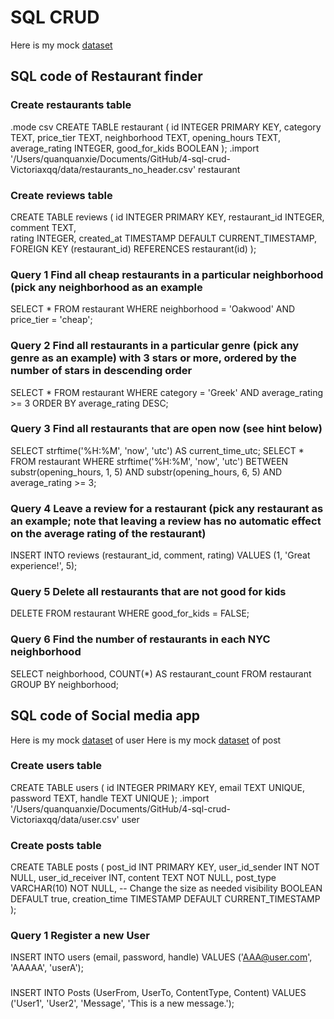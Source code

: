 # SQL CRUD

Here is my mock [dataset]()

## SQL code of Restaurant finder
### Create restaurants table
.mode csv
CREATE TABLE restaurant (
    id INTEGER PRIMARY KEY,
    category TEXT,
    price_tier TEXT,
    neighborhood TEXT,
    opening_hours TEXT,
    average_rating INTEGER,
    good_for_kids BOOLEAN
);
.import '/Users/quanquanxie/Documents/GitHub/4-sql-crud-Victoriaxqq/data/restaurants_no_header.csv' restaurant
### Create reviews table
CREATE TABLE reviews (
    id INTEGER PRIMARY KEY,
    restaurant_id INTEGER,
    comment TEXT,  
    rating INTEGER,
    created_at TIMESTAMP DEFAULT CURRENT_TIMESTAMP,
    FOREIGN KEY (restaurant_id) REFERENCES restaurant(id)
); 
### Query 1 Find all cheap restaurants in a particular neighborhood (pick any neighborhood as an example
SELECT *
FROM restaurant
WHERE neighborhood = 'Oakwood' AND price_tier = 'cheap';
### Query 2 Find all restaurants in a particular genre (pick any genre as an example) with 3 stars or more, ordered by the number of stars in descending order
SELECT *
FROM restaurant
WHERE category = 'Greek' AND average_rating >= 3
ORDER BY average_rating DESC;
### Query 3 Find all restaurants that are open now (see hint below)
SELECT strftime('%H:%M', 'now', 'utc') AS current_time_utc;
SELECT *
FROM restaurant
WHERE strftime('%H:%M', 'now', 'utc') BETWEEN substr(opening_hours, 1, 5) AND substr(opening_hours, 6, 5)
  AND average_rating >= 3;
### Query 4 Leave a review for a restaurant (pick any restaurant as an example; note that leaving a review has no automatic effect on the average rating of the restaurant)
INSERT INTO reviews (restaurant_id, comment, rating)
VALUES (1, 'Great experience!', 5);
### Query 5 Delete all restaurants that are not good for kids
DELETE FROM restaurant
WHERE good_for_kids = FALSE;
### Query 6 Find the number of restaurants in each NYC neighborhood
SELECT neighborhood, COUNT(*) AS restaurant_count
FROM restaurant
GROUP BY neighborhood;

## SQL code of Social media app

Here is my mock [dataset]() of user
Here is my mock [dataset]() of post

### Create users table
CREATE TABLE users (
    id INTEGER PRIMARY KEY,
    email TEXT UNIQUE,
    password TEXT,
    handle TEXT UNIQUE
);
.import '/Users/quanquanxie/Documents/GitHub/4-sql-crud-Victoriaxqq/data/user.csv' user

### Create posts table
CREATE TABLE posts (
    post_id INT PRIMARY KEY,
    user_id_sender INT NOT NULL,
    user_id_receiver INT,
    content TEXT NOT NULL,
    post_type VARCHAR(10) NOT NULL, -- Change the size as needed
    visibility BOOLEAN DEFAULT true,
    creation_time TIMESTAMP DEFAULT CURRENT_TIMESTAMP
);

### Query 1 Register a new User
INSERT INTO users (email, password, handle)
VALUES ('AAA@user.com', 'AAAAA', 'userA'); 

###
INSERT INTO Posts (UserFrom, UserTo, ContentType, Content)
VALUES ('User1', 'User2', 'Message', 'This is a new message.');